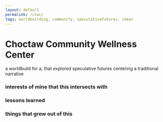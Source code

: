 ```yaml
---
layout: default
permalink: /ccwc/
tags: worldbuilding, community, speculativefutures, ideas
---
```

<h1>Choctaw Community Wellness Center</h2>
<p>a worldbuild for a, that explored speculative futures centering a traditional narrative  </p>

<h3>interests of mine that this intersects with</h3>
<h3>lessons learned</h3>
<h3>things that grew out of this</h3>
